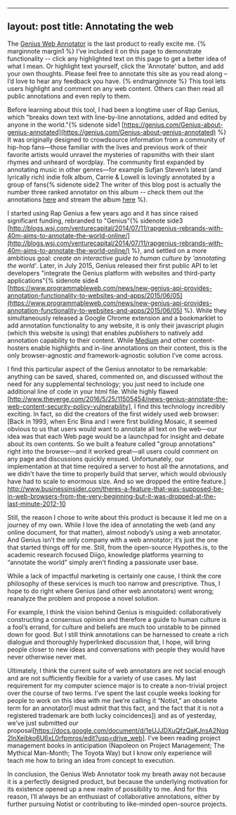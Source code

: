 <!-- <script async custom-element="amp-iframe" src="https://genius.codes"></script> -->

---
layout: post
title: Annotating the web
---

The [Genius Web Annotator]( https://genius.com/web-annotator) is the last product to really excite me. {% marginnote margin1 %} 
I’ve included it on this page to demonstrate functionality -- click any highlighted text on this page to get a better idea of what I mean. Or highlight text yourself, click the 'Annotate' button, and add your own thoughts. Please feel free to annotate this site as you read along – I’d love to hear any feedback you have.
{% endmarginnote %} This tool lets users highlight and comment on any web content. Others can then read all public annotations and even reply to them.

Before learning about this tool, I had been a longtime user of Rap Genius, which "breaks down text with line-by-line annotations, added and edited by anyone in the world."{% sidenote side1 [https://genius.com/Genius-about-genius-annotated](https://genius.com/Genius-about-genius-annotated) %} It was originally designed to crowdsource information from a community of hip-hop fans—those familiar with the lives and previous work of their favorite artists would unravel the mysteries of rapsmiths with their slant rhymes and unheard of wordplay. The community first expanded by annotating music in other genres—for example Sufjan Steven’s latest (and lyrically rich) indie folk album, Carrie & Lowell is lovingly annotated by a group of fans{% sidenote side2 The writer of this blog post is actually the number three ranked annotator on this album -- check them out the annotations [here](https://genius.com/albums/Sufjan-stevens/Carrie-lowell) and stream the album [here](https://www.youtube.com/watch?v=dsGODTySH0E&list=PL67VKSNJdY_XBvoFECHFKyesxnDhTVM8N) %}.

I started using Rap Genius a few years ago and it has since raised significant funding, rebranded to "Genius"{% sidenote side3 [http://blogs.wsj.com/venturecapital/2014/07/11/rapgenius-rebrands-with-40m-aims-to-annotate-the-world-online/](http://blogs.wsj.com/venturecapital/2014/07/11/rapgenius-rebrands-with-40m-aims-to-annotate-the-world-online/) %}, and settled on a more ambitious goal: *create an interactive guide to human culture by 'annotating the world'*. Later, in July 2015, Genius released their first public API to let developers "integrate the Genius platform with websites and third-party applications"{% sidenote side4 [https://www.programmableweb.com/news/new-genius-api-provides-annotation-functionality-to-websites-and-apps/2015/06/05](https://www.programmableweb.com/news/new-genius-api-provides-annotation-functionality-to-websites-and-apps/2015/06/05) %}. While they simultaneously released a Google Chrome extension and a bookmarklet to add annotation functionality to any website, it is only their javascript plugin (which this website is using) that enables *publishers* to natively add annotation capability to their content. While [Medium](https://blog.medium.com/is-it-ok-to-highlight-your-own-stuff-fd3768dace9a) and other content-hosters enable highlights and in-line annotations on their content, this is the only browser-agnostic *and* framework-agnostic solution I’ve come across.

I find this particular aspect of the Genius annotator to be remarkable: anything can be saved, shared, commented on, and discussed without the need for any supplemental technology; you just need to include one additional line of code in your html file. While highly flawed [http://www.theverge.com/2016/5/25/11505454/news-genius-annotate-the-web-content-security-policy-vulnerability], I find this technology incredibly exciting. In fact, so did the creators of the first widely used web browser: 
[Back in 1993, when Eric Bina and I were first building Mosaic, it seemed obvious to us that users would want to annotate all text on the web—our idea was that each Web page would be a launchpad for insight and debate about its own contents. So we built a feature called "group annotations" right into the browser—and it worked great—all users could comment on any page and discussions quickly ensued. Unfortunately, our implementation at that time required a server to host all the annotations, and we didn't have the time to properly build that server, which would obviously have had to scale to enormous size. And so we dropped the entire feature.] http://www.businessinsider.com/theres-a-feature-that-was-supposed-be-in-web-browsers-from-the-very-beginning-but-it-was-dropped-at-the-last-minute-2012-10 

Still, the reason I chose to write about this product is because it led me on a journey of my own. While I love the idea of annotating the web (and any online document, for that matter), almost nobody’s using a web annotator. And Genius isn’t the only company with a web annotator; it’s just the one that started things off for me. Still, from the open-source Hypothes.is, to the academic research focused Diigo, knowledge platforms yearning to “annotate the world” simply aren’t finding a passionate user base.

While a lack of impactful marketing is certainly one cause, I think the core philosophy of these services is much too narrow and prescriptive. Thus, I hope to do right where Genius (and other web annotators) went wrong; reanalyze the problem and propose a novel solution. 

For example, I think the vision behind Genius is misguided: collaboratively constructing a consensus opinion and therefore a guide to human culture is a fool’s errand, for culture and beliefs are much too unstable to be pinned down for good. But I still think annotations can be harnessed to create a rich dialogue and thoroughly hyperlinked discussion that, I hope, will bring people closer to new ideas and conversations with people they would have never otherwise never met.

Ultimately, I think the current suite of web annotators are not social enough and are not sufficiently flexible for a variety of use cases. My last requirement for my computer science major is to create a non-trivial project over the course of two terms. I’ve spent the last couple weeks looking for people to work on this idea with me (we’re calling it “Notist,” an obsolete term for an annotator[I must admit that this fact, and the fact that it is not a registered trademark are both lucky coincidences]) and as of yesterday, we’ve just submitted our proposal[https://docs.google.com/document/d/1eUJJDXuQfzQaKJnsA2Nqg2lnXeibko6U6xL0rfpmros/edit?usp=drive_web]. I’ve been reading project management books in anticipation (Napoleon on Project Management; The Mythical Man-Month; The Toyota Way) but I know only experience will teach me how to bring an idea from concept to execution.

In conclusion, the Genius Web Annotator took my breath away not because it is a perfectly designed product, but because the underlying motivation for its existence opened up a new realm of possibility to me. And for this reason, I’ll always be an enthusiast of collaborative annotations, either by further pursuing Notist or contributing to like-minded open-source projects.



<!-- {% youtube lBTCB7yLs8Y 600 300 %} -->

<!-- {% marginnote margin2 %}
This is a margin note.
{% endmarginnote %} -->
